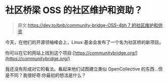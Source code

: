 # 社区桥梁 OSS 的社区维护和资助？

> 原文:[https://dev.to/bnb/community-bridge-OSS-4bh 7 的社区维护和供资](https://dev.to/bnb/community-bridge--community-maintenance-and-funding-for-oss-4bh7)

今天，在他们的开源领袖峰会上，Linux 基金会发布了一个名为社区桥的新项目。

你可以在它的网站上找到这个项目:[https://communitybridge.org/](https://communitybridge.org/)

我还没有形成对它的看法。看起来他们试图建立类似 OpenCollective 的东西...但是不同？我很好奇:你最初的想法是什么？